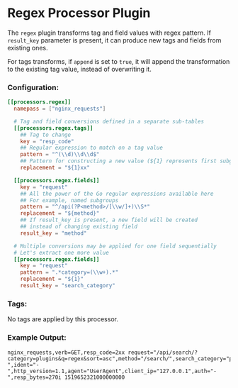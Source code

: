 # Regex Processor Plugin

The `regex` plugin transforms tag and field values with regex pattern. If `result_key` parameter is present, it can produce new tags and fields from existing ones.

For tags transforms, if `append` is set to `true`, it will append the transformation to the existing tag value, instead of overwriting it.

### Configuration:

```toml
[[processors.regex]]
  namepass = ["nginx_requests"]

  # Tag and field conversions defined in a separate sub-tables
  [[processors.regex.tags]]
    ## Tag to change
    key = "resp_code"
    ## Regular expression to match on a tag value
    pattern = "^(\\d)\\d\\d$"
    ## Pattern for constructing a new value (${1} represents first subgroup)
    replacement = "${1}xx"

  [[processors.regex.fields]]
    key = "request"
    ## All the power of the Go regular expressions available here
    ## For example, named subgroups
    pattern = "^/api(?P<method>/[\\w/]+)\\S*"
    replacement = "${method}"
    ## If result_key is present, a new field will be created
    ## instead of changing existing field
    result_key = "method"

  # Multiple conversions may be applied for one field sequentially
  # Let's extract one more value
  [[processors.regex.fields]]
    key = "request"
    pattern = ".*category=(\\w+).*"
    replacement = "${1}"
    result_key = "search_category"
```

### Tags:

No tags are applied by this processor.

### Example Output:
```
nginx_requests,verb=GET,resp_code=2xx request="/api/search/?category=plugins&q=regex&sort=asc",method="/search/",search_category="plugins",referrer="-",ident="-",http_version=1.1,agent="UserAgent",client_ip="127.0.0.1",auth="-",resp_bytes=270i 1519652321000000000
```
